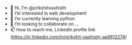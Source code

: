 - 👋 Hi, I’m @prikshitvashisth   
- 👀 I’m interested in web development          
- 🌱 I’m currently learning python         
- 💞️ I’m looking to collaborate on ... 
- 📫 How to reach me, LinkedIn profile link (https://in.linkedin.com/in/prikshit-vashisth-aa9812274) 

 
<!---
prikshitvashisth/prikshitvashisth is a ✨ special ✨ repository because its `README.md` (this file) appears on your GitHub profile.
You can click the Preview link to take a look at your changes.
--->
